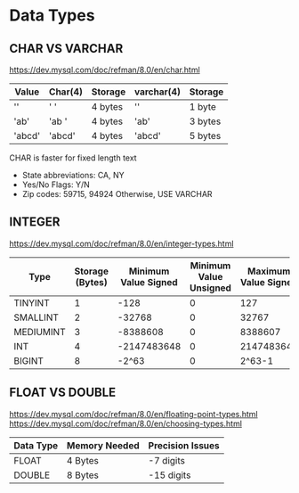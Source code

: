 # Data Types

## CHAR VS VARCHAR
https://dev.mysql.com/doc/refman/8.0/en/char.html

| Value  | Char(4) | Storage | varchar(4) | Storage |
|--------|---------|---------|------------|---------|
| ''     | '   '   | 4 bytes | ''         | 1 byte  |
| 'ab'   | 'ab '   | 4 bytes | 'ab'       | 3 bytes |
| 'abcd' | 'abcd'  | 4 bytes | 'abcd'     | 5 bytes |

CHAR is faster for fixed length text
- State abbreviations: CA, NY
- Yes/No Flags: Y/N
- Zip codes: 59715, 94924
Otherwise, USE VARCHAR


## INTEGER
https://dev.mysql.com/doc/refman/8.0/en/integer-types.html

| Type      | Storage (Bytes) | Minimum Value Signed | Minimum Value Unsigned | Maximum Value Signed | Maximum Value Unsigned |
|-----------|-----------------|----------------------|------------------------|----------------------|------------------------|
| TINYINT   | 1               | -128                 | 0                      | 127                  | 255                    |
| SMALLINT  | 2               | -32768               | 0                      | 32767                | 65535                  |
| MEDIUMINT | 3               | -8388608             | 0                      | 8388607              | 1677215                |
| INT       | 4               | -2147483648          | 0                      | 2147483647           | 4294967295             |
| BIGINT    | 8               | -2^63                | 0                      | 2^63-1               | 2^64-1                 |

## FLOAT VS DOUBLE
https://dev.mysql.com/doc/refman/8.0/en/floating-point-types.html
https://dev.mysql.com/doc/refman/8.0/en/choosing-types.html

| Data Type | Memory Needed | Precision Issues |
|-----------|---------------|------------------|
| FLOAT     | 4 Bytes       | -7 digits        |
| DOUBLE    | 8 Bytes       | -15 digits       |